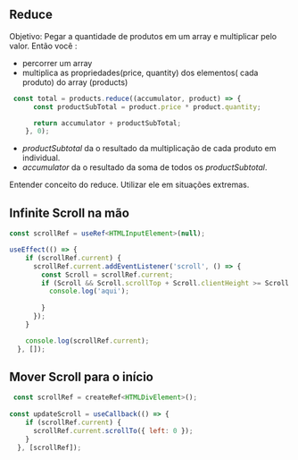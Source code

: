 ## Reduce

Objetivo: Pegar a quantidade de produtos em um array e multiplicar pelo valor.
Então você :
  * percorrer um array 
  * multiplica as propriedades(price, quantity) dos elementos( cada produto) do array (products)
```js
 const total = products.reduce((accumulator, product) => {
      const productSubTotal = product.price * product.quantity;

      return accumulator + productSubTotal;
    }, 0);
```
* *productSubtotal* da o resultado da multiplicação de cada produto em individual.
* *accumulator* da o resultado da soma de todos os *productSubtotal*.


Entender conceito do reduce. Utilizar ele em situações extremas.

## Infinite Scroll na mão
```ts
const scrollRef = useRef<HTMLInputElement>(null);

useEffect(() => {
    if (scrollRef.current) {
      scrollRef.current.addEventListener('scroll', () => {
        const Scroll = scrollRef.current;
        if (Scroll && Scroll.scrollTop + Scroll.clientHeight >= Scroll.scrollHeight) {
          console.log('aqui');
          
        }
      });
    }

    console.log(scrollRef.current);
  }, []);

```

## Mover Scroll para o início

```js
 const scrollRef = createRef<HTMLDivElement>();
  
const updateScroll = useCallback(() => {
    if (scrollRef.current) {
      scrollRef.current.scrollTo({ left: 0 });
    }
  }, [scrollRef]);
```
